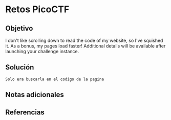 # Retos PicoCTF


## Objetivo 

I don't like scrolling down to read the code of my website, so I've squished it. As a bonus, my pages load faster!
Additional details will be available after launching your challenge instance.
## Solución 

```
Solo era buscarla en el codigo de la pagina
```

## Notas adicionales 

## Referencias 
